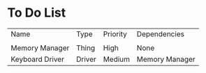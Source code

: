 To Do List
==========

<table>
  <tr><td>Name</td>             <td>Type</td>         <td>Priority</td>       <td>Dependencies</td></tr>
  <tr><td></td><td></td><td></td><td></td></tr>
  <tr><td>Memory Manager</td>   <td>Thing</td>        <td>High</td>           <td>None</td></tr>
  <tr><td>Keyboard Driver</td>  <td>Driver</td>       <td>Medium</td>         <td>Memory Manager</td></tr>
</table>
